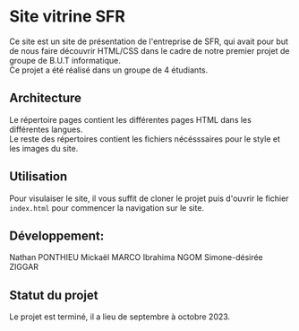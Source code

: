 # Site vitrine SFR

Ce site est un site de présentation de l'entreprise de SFR, qui avait pour but de nous faire découvrir HTML/CSS dans le cadre de notre premier projet de groupe de B.U.T informatique.  
Ce projet a été réalisé dans un groupe de 4 étudiants.

## Architecture

Le répertoire pages contient les différentes pages HTML dans les différentes langues.  
Le reste des répertoires contient les fichiers nécésssaires pour le style et les images du site.

## Utilisation

Pour visulaiser le site, il vous suffit de cloner le projet puis d'ouvrir le fichier `index.html` pour commencer la navigation sur le site.

## Développement:

Nathan PONTHIEU
Mickaël MARCO
Ibrahima NGOM
Simone-désirée ZIGGAR

## Statut du projet

Le projet est terminé, il a lieu de septembre à octobre 2023.